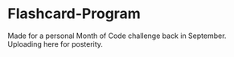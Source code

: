 # Flashcard-Program

Made for a personal Month of Code challenge back in September.
Uploading here for posterity.
